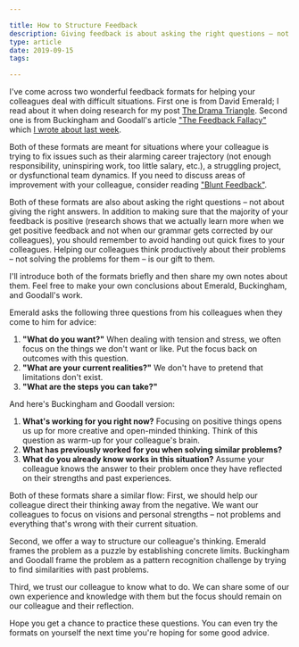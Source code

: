 ```yaml
---

title: How to Structure Feedback
description: Giving feedback is about asking the right questions – not about giving the right answers.
type: article
date: 2019-09-15
tags:

---
```


I've come across two wonderful feedback formats for helping your colleagues deal with difficult situations. First one is from David Emerald; I read about it when doing research for my post [The Drama Triangle](https://www.flashover.blog/posts/the-drama-triangle/). Second one is from Buckingham and Goodall's article ["The Feedback Fallacy"](https://hbr.org/2019/03/the-feedback-fallacy) which [I wrote about last week](https://www.flashover.blog/posts/feedback-fallacy/).

Both of these formats are meant for situations where your colleague is trying to fix issues such as their alarming career trajectory (not enough responsibility, uninspiring work, too little salary, etc.), a struggling project, or dysfunctional team dynamics. If you need to discuss areas of improvement with your colleague, consider reading ["Blunt Feedback"](https://www.flashover.blog/posts/blunt-feedback/).

Both of these formats are also about asking the right questions – not about giving the right answers. In addition to making sure that the majority of your feedback is positive (research shows that we actually learn more when we get positive feedback and not when our grammar gets corrected by our colleagues), you should remember to avoid handing out quick fixes to your colleagues. Helping our colleagues think productively about their problems – not solving the problems for them – is our gift to them.

I'll introduce both of the formats briefly and then share my own notes about them. Feel free to make your own conclusions about Emerald, Buckingham, and Goodall's work.

Emerald asks the following three questions from his colleagues when they come to him for advice:

1. **"What do you want?"** When dealing with tension and stress, we often focus on the things we don't want or like. Put the focus back on outcomes with this question.
2. **"What are your current realities?"** We don't have to pretend that limitations don't exist.
3. **"What are the steps you can take?"**

And here's Buckingham and Goodall version:

1. **What's working for you right now?** Focusing on positive things opens us up for more creative and open-minded thinking. Think of this question as warm-up for your colleague's brain.
2. **What has previously worked for you when solving similar problems?**
3. **What do you already know works in this situation?** Assume your colleague knows the answer to their problem once they have reflected on their strengths and past experiences.

Both of these formats share a similar flow: First, we should help our colleague direct their thinking away from the negative. We want our colleagues to focus on visions and personal strengths – not problems and everything that's wrong with their current situation.

Second, we offer a way to structure our colleague's thinking. Emerald frames the problem as a puzzle by establishing concrete limits. Buckingham and Goodall frame the problem as a pattern recognition challenge by trying to find similarities with past problems.

Third, we trust our colleague to know what to do. We can share some of our own experience and knowledge with them but the focus should remain on our colleague and their reflection.

Hope you get a chance to practice these questions. You can even try the formats on yourself the next time you're hoping for some good advice.
